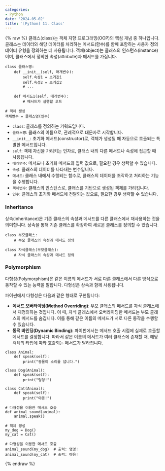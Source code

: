 ```yaml
---
categories:
- Python
date: '2024-05-02'
title: '[Python] 11. Class'
---
```


{% raw %}
클래스(class)는 객체 지향 프로그래밍(OOP)의 핵심 개념 중 하나입니다. 클래스는 데이터와 해당 데이터를 처리하는 메서드(함수)를 함께 포함하는 사용자 정의 데이터 유형을 정의하는 데 사용됩니다. 객체(object)는 클래스의 인스턴스(instance)이며, 클래스에서 정의한 속성(attribute)과 메서드를 가집니다.

```
class 클래스명:
    def __init__(self, 매개변수):
        self.속성1 = 초기값1
        self.속성2 = 초기값2
        # ...

    def 메서드1(self, 매개변수):
        # 메서드가 실행할 코드

# 객체 생성
객체변수 = 클래스명(인수)
```

- `class`: 클래스를 정의하는 키워드입니다.
- `클래스명`: 클래스의 이름으로, 관례적으로 대문자로 시작합니다.
- `__init__`: 초기화 메서드(constructor)로, 객체가 생성될 때 자동으로 호출되는 특별한 메서드입니다.
- `self`: 객체 자신을 가리키는 인자로, 클래스 내의 다른 메서드나 속성에 접근할 때 사용됩니다.
- `매개변수`: 메서드나 초기화 메서드의 입력 값으로, 필요한 경우 생략할 수 있습니다.
- `속성`: 클래스의 데이터를 나타내는 변수입니다.
- `메서드`: 클래스 내에서 수행되는 함수로, 클래스의 데이터를 조작하고 처리하는 기능을 수행합니다.
- `객체변수`: 클래스의 인스턴스로, 클래스를 기반으로 생성된 객체를 가리킵니다.
- `인수`: 클래스의 초기화 메서드에 전달되는 값으로, 필요한 경우 생략할 수 있습니다.

### Inheritance
상속(inheritance)은 기존 클래스의 속성과 메서드를 다른 클래스에서 재사용하는 것을 의미합니다. 상속을 통해 기존 클래스를 확장하여 새로운 클래스를 정의할 수 있습니다.

```
class 부모클래스:
    # 부모 클래스의 속성과 메서드 정의

class 자식클래스(부모클래스):
    # 자식 클래스의 속성과 메서드 정의
```

### Polymorphism
다형성(Polymorphism)은 같은 이름의 메서드가 서로 다른 클래스에서 다른 방식으로 동작할 수 있는 능력을 말합니다. 다형성은 상속과 함께 사용됩니다.

파이썬에서 다형성은 다음과 같은 형태로 구현됩니다:
- **메서드 오버라이딩(Method Overriding)**: 부모 클래스의 메서드를 자식 클래스에서 재정의하는 것입니다. 이 때, 자식 클래스에서 오버라이딩한 메서드는 부모 클래스의 메서드를 숨깁니다. 이를 통해 같은 이름의 메서드가 서로 다른 동작을 수행할 수 있습니다.
- **동적 바인딩(Dynamic Binding)**: 파이썬에서는 메서드 호출 시점에 실제로 호출할 메서드를 결정합니다. 따라서 같은 이름의 메서드가 여러 클래스에 존재할 때, 해당 객체의 타입에 따라 호출되는 메서드가 달라집니다.

```
class Animal:
    def speak(self):
        print("동물이 소리를 냅니다.")

class Dog(Animal):
    def speak(self):
        print("멍멍!")

class Cat(Animal):
    def speak(self):
        print("야옹!")

# 다형성을 이용한 메서드 호출
def animal_sound(animal):
    animal.speak()

# 객체 생성
my_dog = Dog()
my_cat = Cat()

# 다형성을 이용한 메서드 호출
animal_sound(my_dog)  # 출력: 멍멍!
animal_sound(my_cat)  # 출력: 야옹!
```
{% endraw %}